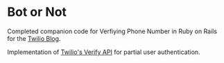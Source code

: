 # Bot or Not

Completed companion code for Verfiying Phone Number in Ruby on Rails for the [Twilio Blog](http://www.twilio.com/blog).

Implementation of [Twilio's Verify API](https://www.twilio.com/verify) for partial user authentication.



